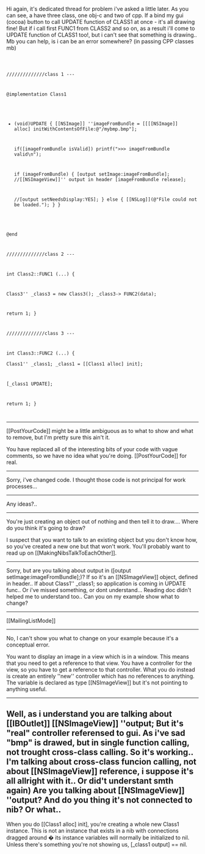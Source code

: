 

Hi again, it's dedicated thread for problem i've asked a little later. As you can see, a have three class, one obj-c and two of cpp. If a bind my gui (cocoa) button to call UPDATE function of CLASS1 at once - it's all drawing fine! But if i call first FUNC1 from CLASS2 and so on, as a result i'll come to UPDATE function of CLASS1 too!, but i can't see that something is drawing.. Mb you can help, is i can be an error somewhere? (in  passing CPP classes mb)

<code>

//////////////class 1 ---

@implementation Class1

- (void)UPDATE
{
  [[NSImage]] ''imageFromBundle = [[[[NSImage]] alloc] initWithContentsOfFile:@"/mybmp.bmp"];
  
  if([imageFromBundle isValid]) printf(">>> imageFromBundle valid\n");
  
  if (imageFromBundle)
  {
    [output setImage:imageFromBundle];  //[[NSImageView]]'' output in header
    [imageFromBundle release];
    
    //[output setNeedsDisplay:YES];
  }
  else
  {
    [[NSLog]](@"File could not be loaded.");
  }
}

@end

//////////////class 2 ---

int Class2::FUNC1 (...)
{  
 
  Class3'' _class3 = new Class3();
  _class3-> FUNC2(data);

  return 1;
}


//////////////class 3 ---

int Class3::FUNC2 (...)
{  
  Class1'' _class1;
  _class1 = [[Class1 alloc] init];

  [_class1 UPDATE];

  return 1;
}

</code>

----
[[PostYourCode]] might be a little ambiguous as to what to show and what to remove, but I'm pretty sure this ain't it.

You have replaced all of the interesting bits of your code with vague comments, so we have no idea what you're doing. [[PostYourCode]] for real.

----
Sorry, i've changed code. I thought those code is not principal for work processes...

----
Any ideas?..

----
You're just creating an object out of nothing and then tell it to draw.... Where do you think it's going to draw?

I suspect that you want to talk to an existing object but you don't know how, so you've created a new one but that won't work. You'll probably want to read up on [[MakingNibsTalkToEachOther]].

----
Sorry, but are you talking about  output in ([output setImage:imageFromBundle];)? If so it's an [[NSImageView]] object, defined in header..  If about Class1'' _class1; so application is coming in UPDATE func.. Or i've missed something, or dont understand... Reading doc didn't helped me to understand too.. Can you on my example show what to change?

----

[[MailingListMode]]

----

No, I can't show you what to change on your example because it's a conceptual error.

You want to display an image in a view which is in a window. This means that you need to get a reference to that view. You have a controller for the view, so you have to get a reference to that controller. What you do instead is create an entirely ''new'' controller which has no references to anything. The variable is declared as type [[NSImageView]] but it's not pointing to anything useful.

----
Well, as i understand you are talking about   [[IBOutlet]] [[NSImageView]] ''output; But it's "real" controller referensed to gui. As i've sad "bmp" is drawed, but in single function calling, not trought cross-class calling. So it's working.. I'm talking about cross-class funcion calling, not about [[NSImageView]] reference, i suppose it's all allright with it.. Or did't understant smth again) Are you talking about [[NSImageView]] ''output? And do you thing it's not connected to nib? Or what..
----
When you do [[Class1 alloc] init], you're creating a whole new Class1 instance. This is not an instance that exists in a nib with connections dragged around � its instance variables will normally be initialized to nil. Unless there's something you're not showing us, [_class1 output] == nil.
